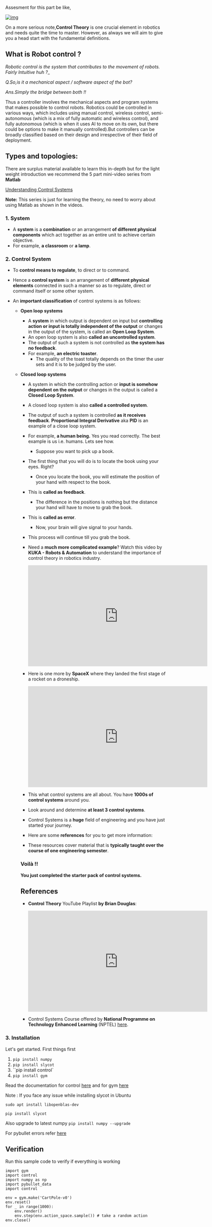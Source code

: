 Assesment for this part be like,

   [![img](https://camo.githubusercontent.com/7ff1d9b63e7f6f41fbd822dedda2692d4747b07bc4723d5b287a1be8b9dbc2cd/68747470733a2f2f656e637279707465642d74626e302e677374617469632e636f6d2f696d616765733f713d74626e3a414e64394763524937776135697764314c7851764b4664575056426441545f55684b656f74583934535866555a53434639736d74374d78332673)](https://camo.githubusercontent.com/7ff1d9b63e7f6f41fbd822dedda2692d4747b07bc4723d5b287a1be8b9dbc2cd/68747470733a2f2f656e637279707465642d74626e302e677374617469632e636f6d2f696d616765733f713d74626e3a414e64394763524937776135697764314c7851764b4664575056426441545f55684b656f74583934535866555a53434639736d74374d78332673)

On a more serious note,**Control Theory** is one crucial element in robotics and needs quite the time to master. However, as  always we will aim to give you a head start with the fundamental  definitions.

## 

## What is Robot control ?

*Robotic control is the system that contributes to the movement of robots. Fairly Intuitive huh ?*_

*Q.So,is it a mechanical aspect / software aspect of the bot?*

*Ans.Simply the bridge between both !!*

Thus a controller involves the mechanical aspects and program systems that makes possible to control robots. Robotics could be controlled in  various ways, which includes using manual control, wireless control,  semi-autonomous (which is a mix of fully automatic and wireless  control), and fully autonomous (which is when it uses AI to move on its  own, but there could be options to make it manually controlled).But  controllers can be broadly classified based on their design and  irrespective of their field of deployment.

## 

## Types and topologies:

There are surplus material available to learn this in-depth but for  the light weight introduction we recommend the 5 part mini-video series  from **Matlab**

[Understanding Control Systems](https://in.mathworks.com/videos/series/understanding-control-systems-123420.html)

**Note:** This series is just for learning the theory, no need to worry about using Matlab as shown in the videos.



### 1. System

- A **system** is a **combination** or an arrangement **of different physical components** which act together as an entire unit to achieve certain objective.
- For example, **a classroom** or **a lamp**.

### 2. Control System

- To **control means to regulate**, to direct or to command. 

- Hence a **control system** is an arrangement of **different physical elements** connected in such a manner so as to regulate, direct or command itself or some other system.

- An **important classification** of control systems is as follows:

  - **Open loop systems**

    - A **system** in which output is dependent on input but **controlling action or input is totally independent of the output** or changes in the output of the system, is called an **Open Loop System**.
    - An open loop system is also **called an uncontrolled system**. 
    - The output of such a system is not controlled as **the system has no feedback**.
    - For example, **an electric toaster**. 
      - The quality of the toast totally depends on the timer the user sets and it is to be judged by the user.

  - **Closed loop systems**

    - A system in which the controlling action or **input is somehow dependent on the output** or changes in the output is called a **Closed Loop System**.

    - A closed loop system is also **called a controlled system**. 

    - The output of such a system is controlled **as it receives feedback**. **Proportional Integral Derivative** aka **PID** is an example of a close loop system.

    - For example, **a human being.** Yes you read correctly. The best example is us i.e. humans. Lets see how.

      - Suppose you want to pick up a book.

    - The first thing that you will do is to locate the book using your eyes. Right?

      - Once you locate the book, you will estimate the position of your hand with respect to the book.

    - This is **called as feedback**.

      - The difference in the positions is nothing but the distance your hand will have to move to grab the book.

    - This is **called as error**. 

      - Now, your brain will give signal to your hands.

    - This process will continue till you grab the book.

    - Need a **much more complicated example**? Watch this video by **KUKA - Robots & Automation** to understand the importance of control theory in robotics industry.

      <iframe width="560" height="315" src="https://www.youtube.com/embed/lv6op2HHIuM" title="YouTube video player" frameborder="0" allow="accelerometer; autoplay; clipboard-write; encrypted-media; gyroscope; picture-in-picture" allowfullscreen></iframe>

      

    - Here is one more by **SpaceX** where they landed the first stage of a rocket on a droneship.

      <iframe width="560" height="315" src="https://www.youtube.com/embed/sYmQQn_ZSys" title="YouTube video player" frameborder="0" allow="accelerometer; autoplay; clipboard-write; encrypted-media; gyroscope; picture-in-picture" allowfullscreen></iframe>

    - This what control systems are all about. You have **1000s of control systems** around you. 

    - Look around and determine **at least 3 control systems**.

    - Control Systems is a **huge** field of engineering and you have just started your journey.

    - Here are some **references** for you to get more information:

    - These resources cover material that is **typically taught over the course of one engineering semester**. 

    ### **Voilà !!**

    **You just completed the starter pack of control systems.** 

    ## References

    - **Control Theory** YouTube Playlist **by Brian Douglas**:

      <iframe width="560" height="315" src="https://www.youtube.com/embed/oBc_BHxw78s" title="YouTube video player" frameborder="0" allow="accelerometer; autoplay; clipboard-write; encrypted-media; gyroscope; picture-in-picture" allowfullscreen></iframe>
    
    - Control Systems Course offered by **National Programme on Technology Enhanced Learning** (NPTEL) [here](https://nptel.ac.in/courses/107/106/107106081/).

### 3. Installation

Let's get started. First things first 

1. `pip install numpy`
2. `pip install slycot `
3. ``pip install control`
4. `pip install gym`

Read the documentation for control  [here](https://pypi.org/project/control/) and for gym [here](https://gym.openai.com/docs/)

Note : If you face any issue while installing slycot in Ubuntu

`sudo apt install libopenblas-dev`

`pip install slycot`

Also upgrade to latest numpy `pip install numpy --upgrade`

For pybullet errors refer [here](https://github.com/Robotics-Club-IIT-BHU/Robotics-Camp-2021/tree/main/Basics%20of%20pyBullet/Week%201/Subpart%201)

## Verification

Run this sample code to verify if everything is working

```
import gym
import control
import numpy as np
import pybullet_data
import control

env = gym.make('CartPole-v0')
env.reset()
for _ in range(1000):
    env.render()
    env.step(env.action_space.sample()) # take a random action
env.close()
```

